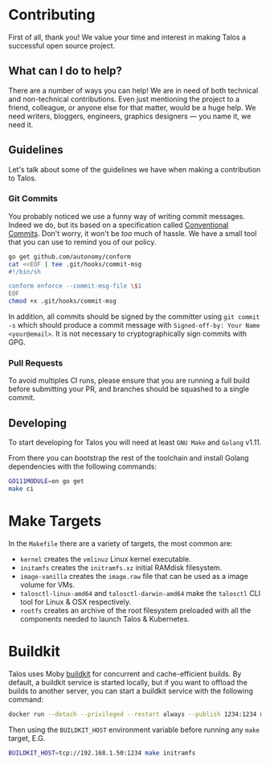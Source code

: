 # Contributing

First of all, thank you!
We value your time and interest in making Talos a successful open source project.

## What can I do to help?

There are a number of ways you can help!
We are in need of both technical and non-technical contributions.
Even just mentioning the project to a friend, colleague, or anyone else for that matter, would be a huge help.
We need writers, bloggers, engineers, graphics designers — you name it, we need it.

## Guidelines

Let's talk about some of the guidelines we have when making a contribution to Talos.

### Git Commits

You probably noticed we use a funny way of writing commit messages.
Indeed we do, but its based on a specification called [Conventional Commits](https://www.conventionalcommits.org).
Don't worry, it won't be _too_ much of hassle.
We have a small tool that you can use to remind you of our policy.

```bash
go get github.com/autonomy/conform
cat <<EOF | tee .git/hooks/commit-msg
#!/bin/sh

conform enforce --commit-msg-file \$1
EOF
chmod +x .git/hooks/commit-msg
```

In addition, all commits should be signed by the committer using `git commit -s` which should produce a commit
message with `Signed-off-by: Your Name <your@email>`. It is not necessary to cryptographically sign commits
with GPG.

### Pull Requests

To avoid multiples CI runs, please ensure that you are running a full build before submitting your PR, and
branches should be squashed to a single commit.

## Developing

To start developing for Talos you will need at least `GNU Make` and `Golang` v1.11.

From there you can bootstrap the rest of the toolchain and install Golang dependencies with the following commands:

```bash
GO111MODULE=on go get
make ci
```

# Make Targets

In the `Makefile` there are a variety of targets, the most common are:

- `kernel` creates the `vmlinuz` Linux kernel executable.
- `initamfs` creates the `initramfs.xz` initial RAMdisk filesystem.
- `image-vanilla` creates the `image.raw` file that can be used as a image volume for VMs.
- `talosctl-linux-amd64` and `talosctl-darwin-amd64` make the `talosctl` CLI tool for Linux & OSX respectively.
- `rootfs` creates an archive of the root filesystem preloaded with all the components needed to launch Talos & Kubernetes.

# Buildkit

Talos uses Moby [buildkit](https://github.com/moby/buildkit) for concurrent and cache-efficient builds.
By default, a buildkit service is started locally, but if you want to offload the builds to another server,
you can start a buildkit service with the following command:

```bash
docker run --detach --privileged --restart always --publish 1234:1234 moby/buildkit --addr tcp://0.0.0.0:1234
```

Then using the `BUILDKIT_HOST` environment variable before running any `make` target, E.G.

```bash
BUILDKIT_HOST=tcp://192.168.1.50:1234 make initramfs
```
